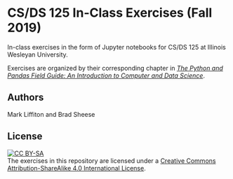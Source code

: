 # CS/DS 125 In-Class Exercises (Fall 2019)

In-class exercises in the form of Jupyter notebooks for CS/DS 125 at Illinois
Wesleyan University.

Exercises are organized by their corresponding chapter in
[*The Python and Pandas Field Guide: An Introduction to Computer and Data
Science*](https://snakebear.science/).

## Authors

Mark Liffiton and Brad Sheese

## License
[![CC BY-SA](https://i.creativecommons.org/l/by-sa/4.0/88x31.png)](http://creativecommons.org/licenses/by-sa/4.0/)  
The exercises in this repository are licensed under a [Creative Commons Attribution-ShareAlike 4.0 International License](http://creativecommons.org/licenses/by-sa/4.0/).
